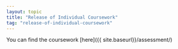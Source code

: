```yaml
---
layout: topic
title: "Release of Individual Coursework"
tag: "release-of-individual-coursework"
---
```


You can find the coursework [here]({{ site.baseurl}}/assessment/)
